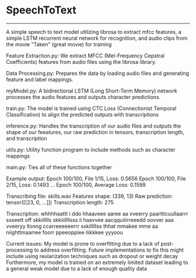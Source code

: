 # SpeechToText
----------------------------------------------------------
A simple speech to text model utilizing librosa to extract mfcc features, a simple LSTM recurrent neural network for recognition, and audio clips from the movie "Taken" (great movie) for training

Feature Extraction.py: We extract MFCC (Mel-Frequency Cepstral Coefficients) features from audio files using the librosa library.

Data Processing.py: Prepares the data by loading audio files and generating feature and label mappings.

myModel.py: A bidirectional LSTM (Long Short-Term Memory) network processes the audio features and outputs character predictions.

train.py: The model is trained using CTC Loss (Connectionist Temporal Classification) to align the predicted outputs with transcriptions

inference.py: Handles the transcription of our audio files and outputs the shape of our feeatures, our raw prediction in tensors, transcription length, and transcription

utils.py: Utility function program to include methods such as character mappings

main.py: Ties all of these functions together


Example output:
Epoch 100/100, File 1/15, Loss: 0.5656
Epoch 100/100, File 2/15, Loss: 0.1493
...
Epoch 100/100, Average Loss: 0.1599


Transcribing file: skills.wav
Features shape: (339, 13)
Raw prediction: tensor([[23,  0, ...]])
Transcription length: 275

Transcription: whhhhaattt  i  ddo    hhaaveee  aaree   aa  vveerry  paartticuullaarrr  ssseett   off skkiilllls   skkiiillllsss  ii   haavvee aacqquiiirreeedd  oovver aaa vveeryy llonng ccarreeeeeerrr   sskilllllss   thhat mmakee mme aa niighttmaarree  foorr   ppeeopplee  liikkkee   yyyoou

Current issues:
My model is prone to overfitting due to a lack of post-processing to address overfitting. Future implementations to fix this might include using reularization techniques such as dropout or weight decay
Furthermore, my model is trained on an extremely limited dataset leading to a general weak model due to a lack of enough quality data
